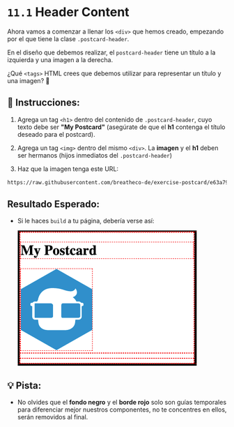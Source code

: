 # `11.1` Header Content

Ahora vamos a comenzar a llenar los `<div>` que hemos creado, empezando por el que tiene la clase `.postcard-header`.

En el diseño que debemos realizar, el `postcard-header` tiene un título a la izquierda y una imagen a la derecha.

¿Qué `<tags>` HTML crees que debemos utilizar para representar un título y una imagen? 🤔

## 📝 Instrucciones:

1. Agrega un tag `<h1>` dentro del contenido de `.postcard-header`, cuyo texto debe ser **"My Postcard"** (asegúrate de que el **h1** contenga el título deseado para el postcard).

2. Agrega un tag `<img>` dentro del mismo `<div>`. La **imagen** y el **h1** deben ser hermanos (hijos inmediatos del `.postcard-header`)

3. Haz que la imagen tenga este URL:

```txt
https://raw.githubusercontent.com/breatheco-de/exercise-postcard/e63a7916530cc850bd92aa1c2e19191837fb5c80/.learn/assets/4geeks.png
```

## Resultado Esperado:

- Si le haces `build` a tu página, debería verse así:

  ![Header Content Preview](../../assets/header-content.png?raw=true)


## 💡 Pista:

- No olvides que el **fondo negro** y el **borde rojo** solo son guías temporales para diferenciar mejor nuestros componentes, no te concentres en ellos, serán removidos al final.
